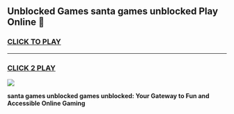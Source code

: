 
## Unblocked Games santa games unblocked Play Online 👋
<h3>
<a href="https://news.freeplayer.one?title=santa_games_unblocked&ref=17F">CLICK TO PLAY</a></h3>
<hr>

<h3>
<a href="https://news.freeplayer.one?title=santa_games_unblocked&ref=17F">CLICK 2 PLAY</a>
  
</h3>

<a href="https://news.freeplayer.one?title=santa_games_unblocked&ref=17F/"><img src="https://clearcache.store/games.png"></a>


**santa games unblocked games unblocked: Your Gateway to Fun and Accessible Online Gaming**
